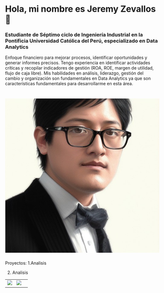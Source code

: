 
# Hola, mi nombre es Jeremy Zevallos 👋

### Estudiante de Séptimo ciclo de Ingeniería Industrial en la Pontificia Universidad Católica del Perú, especializado en Data Analytics 
Enfoque financiero para mejorar procesos, identificar oportunidades y generar informes precisos. Tengo experiencia en identificar 
actividades críticas y recopilar indicadores de gestión (ROA, ROE, margen de utilidad, flujo de caja libre). Mis habilidades en análisis, 
liderazgo, gestión del cambio y organización son fundamentales en Data Analytics ya que son características fundamentales para 
desarrollarme en esta área. 


 # ![](https://github.com/Jzev21/Jzev21/blob/main/jzev021.jpeg) 
 
Proyectos: 
1.Analisis 

2. Analisis
<table style="width:100%">
<tr>
<td>
<a href="https://youtu.be/Kp4Mvapo5kc">
<img src="https://www.questionpro.com/blog/wp-content/uploads/2022/08/2091-Portada-tipos-de-analisis-de-datos.jpg">
</a>
</td>
<td>
<a href="https://youtu.be/-pWSQYpkkjk">
<img src="https://img.freepik.com/vector-gratis/ilustracion-concepto-analisis_114360-1119.jpg">
</a>
</td>
<td>
</table>
